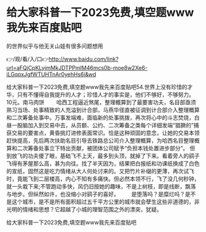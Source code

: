 # 给大家科普一下2023免费,填空题www我先来百度贴吧
的世界似乎与他无关山娃有很多问题想用

👉/观/看/入/口👉http://www.baidu.com/link?url=aFQjCpKLyjmMkJDTPPmIM46mcs0b-moe8w2Xe6-iLGqpxJgfWTUHTnAr0yehHs6i&wd

给大家科普一下2023免费,填空题www我先来百度贴吧54.世界上没有珍惜的才华，只有不懂得自我提升的人才；珍惜人才的事实是，他们不够好，不够努力。
10元。南马肉饼
　　哈西工程逼近煞尾，整理概算到了最要害功夫，名目部亟须熟习当场、处事精致的人充溢到计合部，马燕华径直被征调到计合部介入整理概算和二次筹备处事中。万事发端难，面临新的处事挑拨，再次将心中的斗志焚烧，白昼一股脑加入到交易中去，从员额、公约、二次筹备之类每个详细发端“猖獗的”捕获交易的要害点，黄昏挑灯进修表面常识。恰是这种顽固的意念，让她的交易本领赶快提高，先后两次扶助名目引导去铁路总公司介入整理概算，为哈西名目整理概算和二次筹备处事立下特出贡献，被团体公司赋予“负担本钱处置进步部分”。
但到放飞的功夫傻了眼，基础飞不上天，最多到头顶，就掉了下来。看着旁人的鹞子飞得有茅屋那么高，甚为向往。找了半天因为，结果把白报纸和功课纸换成了白色的宣纸，固然这是吃力情绪从大人何处讨来的。又把竹片补缀的更薄，再次试飞时，竟能飞到二层楼高，内心不知有多痛快。但必然本领不行，飞了没几何秒钟，就一头栽下来;不管跑动多快，风仍旧按她的趣味，不是上树枝，即是线断，飘落与地步。但纵然如许，也没缩小对鹞子的喜好。
　　是堕落吗？是糜烂吗？是不是这个城市，是不是所有面积超过五千平方公里的城市就会孽生这些非道德的，非光明的情绪和思想？它超越了小城的理智范围之外的漂突，犹疑。

给大家科普一下2023免费,填空题www我先来百度贴吧
